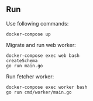 ## Run

Use following commands:
```
docker-compose up
```
Migrate and run web worker:
```
docker-compose exec web bash
createSchema
go run main.go
```
Run fetcher worker:
```
docker-compose exec worker bash
go run cmd/worker/main.go
```

